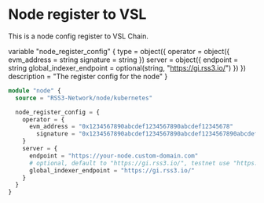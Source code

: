 # Node register to VSL

This is a node config register to VSL Chain.

variable "node_register_config" {
type = object({
operator = object({
evm_address = string
signature = string
})
server = object({
endpoint = string
global_indexer_endpoint = optional(string, "https://gi.rss3.io/")
})
})
description = "The register config for the node"
}

```terraform
module "node" {
  source = "RSS3-Network/node/kubernetes"

  node_register_config = {
    operator = {
      evm_address = "0x1234567890abcdef1234567890abcdef12345678"
        signature = "0x1234567890abcdef1234567890abcdef1234567890abcdef1234567890abcdef"
    }
    server = {
      endpoint = "https://your-node.custom-domain.com"
      # optional, default to "https://gi.rss3.io/", testnet use "https://gi.rss3.dev/"
      global_indexer_endpoint = "https://gi.rss3.io/"
    }
  }
}
```
